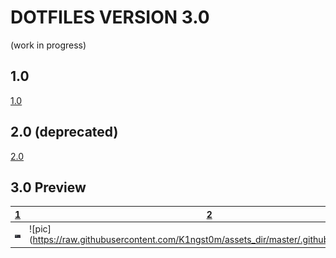 # DOTFILES VERSION 3.0 
(work in progress)

## 1.0

[1.0](https://github.com/npchitman/dotfiles/tree/1.0)

## 2.0 (deprecated)

[2.0](https://github.com/npchitman/dotfiles/tree/2.0)

## 3.0 Preview

|[1](https://raw.githubusercontent.com/K1ngst0m/assets_dir/master/.github/dotfiles/1.png)| [2](https://raw.githubusercontent.com/K1ngst0m/assets_dir/master/.github/dotfiles/3.png)|
|-------|----|
|![pic](https://raw.githubusercontent.com/K1ngst0m/assets_dir/master/.github/dotfiles/1.png)| ![pic](https://raw.githubusercontent.com/K1ngst0m/assets_dir/master/.github/dotfiles/3.png|
